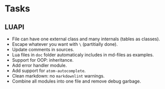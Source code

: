 # Tasks

## LUAPI

- File can have one external class and many internals (tables as classes).
- Escape whatever you want with `\` (partitially done).
- Update comments in sources.
- Lua files in `doc` folder automaticaly includes in md-files as examples.
- Support for OOP: inheritance.
- Add error handler module.
- Add support for `atom-autocomplete`.
- Clean markdown: no `markdownlint` warnings.
- Combine all modules into one file and remove debug garbage.
